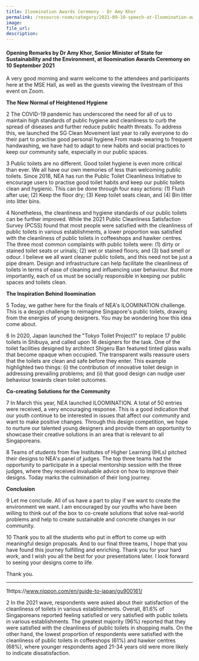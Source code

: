 ```yaml
---  
title: Iloomination Awards Ceremony - Dr Amy Khor
permalink: /resource-room/category/2021-09-10-speech-at-Iloomination-awards-ceremony/
image:  
file_url:  
description:  
---  
```


#### Opening Remarks by Dr Amy Khor, Senior Minister of State for Sustainability and the Environment, at Iloomination Awards Ceremony on 10 September 2021 

A very good morning and warm welcome to the attendees and participants here at the MSE Hall, as well as the guests viewing the livestream of this event on Zoom.

**The New Normal of Heightened Hygiene**

2 The COVID-19 pandemic has underscored the need for all of us to maintain high standards of public hygiene and cleanliness to curb the spread of diseases and further reduce public health threats. To address this, we launched the SG Clean Movement last year to rally everyone to do their part to practise good personal hygiene.From mask-wearing to frequent handwashing, we have had to adapt to new habits and social practices to keep our community safe, especially in our public spaces.

3 Public toilets are no different. Good toilet hygiene is even more critical than ever. We all have our own memories of less than welcoming public toilets. Since 2018, NEA has run the Public Toilet Cleanliness Initiative to encourage users to practise good toilet habits and keep our public toilets clean and hygienic. This can be done through four easy actions: (1) Flush after use; (2) Keep the floor dry; (3) Keep toilet seats clean, and (4) Bin litter into litter bins.

4 Nonetheless, the cleanliness and hygiene standards of our public toilets can be further improved. While the 2021 Public Cleanliness Satisfaction Survey (PCSS) found that most people were satisfied with the cleanliness of public toilets in various establishments, a lower proportion was satisfied with the cleanliness of public toilets in coffeeshops and hawker centres. The three most common complaints with public toilets were: (1) dirty or stained toilet seats or urinals; (2) wet or stained floors; and (3) bad smell or odour. I believe we all want cleaner public toilets, and this need not be just a pipe dream. Design and infrastructure can help facilitate the cleanliness of toilets in terms of ease of cleaning and influencing user behaviour. But more importantly, each of us must be socially responsible in keeping our public spaces and toilets clean.

**The Inspiration Behind Iloomination**

5 Today, we gather here for the finals of NEA&#39;s ILOOMINATION challenge. This is a design challenge to reimagine Singapore&#39;s public toilets, drawing from the energies of young designers. You may be wondering how this idea come about.

6 In 2020, Japan launched the &quot;Tokyo Toilet Project1&quot; to replace 17 public toilets in Shibuya, and called upon 16 designers for the task. One of the toilet facilities designed by architect Shigeru Ban featured tinted glass walls that become opaque when occupied. The transparent walls reassure users that the toilets are clean and safe before they enter. This example highlighted two things: (i) the contribution of innovative toilet design in addressing prevailing problems; and (ii) that good design can nudge user behaviour towards clean toilet outcomes.

**Co-creating Solutions for the Community**

7 In March this year, NEA launched ILOOMINATION. A total of 50 entries were received, a very encouraging response. This is a good indication that our youth continue to be interested in issues that affect our community and want to make positive changes. Through this design competition, we hope to nurture our talented young designers and provide them an opportunity to showcase their creative solutions in an area that is relevant to all Singaporeans.

8 Teams of students from five Institutes of Higher Learning (IHLs) pitched their designs to NEA&#39;s panel of judges. The top three teams had the opportunity to participate in a special mentorship session with the three judges, where they received invaluable advice on how to improve their designs. Today marks the culmination of their long journey.

**Conclusion**

9 Let me conclude. All of us have a part to play if we want to create the environment we want. I am encouraged by our youths who have been willing to think out of the box to co-create solutions that solve real-world problems and help to create sustainable and concrete changes in our community.

10 Thank you to all the students who put in effort to come up with meaningful design proposals. And to our final three teams, I hope that you have found this journey fulfilling and enriching. Thank you for your hard work, and I wish you all the best for your presentations later. I look forward to seeing your designs come to life.

Thank you.

------------------------------------------------------

1https://www.nippon.com/en/guide-to-japan/gu900161/

2 In the 2021 wave, respondents were asked about their satisfaction of the cleanliness of toilets in various establishments. Overall, 81.6% of Singaporeans reported feeling satisfied or very satisfied with public toilets in various establishments. The greatest majority (96%) reported that they were satisfied with the cleanliness of public toilets in shopping malls. On the other hand, the lowest proportion of respondents were satisfied with the cleanliness of public toilets in coffeeshops (61%) and hawker centres (68%), where younger respondents aged 21-34 years old were more likely to indicate dissatisfaction.
